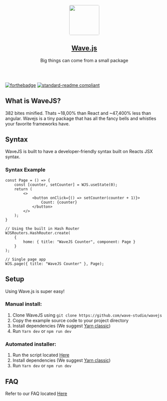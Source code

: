 <p align="center">
  <a href="https://wave-studios.netlify.app/jsboard">
    <img src="https://wave-studios.netlify.app/logos/wave.png" height="96" style="border-radius: 0.25rem;">
    <h2 align="center" class="size">Wave.js</h3>
  </a>
  <p align="center">Big things can come from a small package</p>
  <br> </br>
</p>

[![forthebadge](https://forthebadge.com/images/badges/as-seen-on-tv.svg)](https://forthebadge.com)
[![standard-readme compliant](https://img.shields.io/badge/readme%20style-standard-brightgreen.svg?style=for-the-badge)](https://github.com/RichardLitt/standard-readme)

## What is WaveJS?

382 bites minified. Thats ~18,00% than React and ~47,400% less than angular. Wavejs is a tiny package that has all the fancy bells and whistles your favorite frameworks have.

## Syntax

WaveJS is built to have a developer-friendly syntax built on Reacts JSX syntax.

### Syntax Example

```tsx
const Page = () => {
	const [counter, setCounter] = WJS.useState(0);
	return (
		<>
			<button onClick={() => setCounter(counter + 1)}>
				Count: {counter}
			</button>
		</>
	);
}

// Using the built in Hash Router
WJSRouters.HashRouter.create(
	{
		home: { title: "WaveJS Counter", component: Page }
	}
);

// Single page app
WJS.page({ title: "WaveJS Counter" }, Page);
```

## Setup

Using Wave.js is super easy!

### Manual install:
1. Clone WaveJS using `git clone https://github.com/wave-studio/wavejs`
1. Copy the example source code to your project directory
1. Install dependencies (We suggest [Yarn classic](https://classic.yarnpkg.com/lang/en/docs/install/))
1. Run `Yarn dev` or `npm run dev`

### Automated installer:
1. Run the script located [Here](https://github.com/Wave-Studio/WaveJS/blob/master/setup.sh)
1. Install dependencies (We suggest [Yarn classic](https://classic.yarnpkg.com/lang/en/docs/install/))
1. Run `Yarn dev` or `npm run dev`

## FAQ

Refer to our FAQ located [Here](https://github.com/wave-studio/WaveJS/blob/main/FAQ.md)
